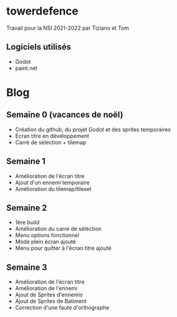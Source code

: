 # towerdefence
Travail pour la NSI 2021-2022 par Tiziano et Tom
## Logiciels utilisés
* Godot
* paint.net
# Blog
## Semaine 0 (vacances de noël)
* Création du github, du projet Godot et des sprites temporaires  
* Ecran titre en développement
* Carré de sélection + tilemap

## Semaine 1
* Amélioration de l'écran titre
* Ajout d'un ennemi temporaire
* Amélioration du tilemap/tileset

## Semaine 2
* 1ère build
* Amélioration du carré de séléction
* Menu options fonctionnel
* Mode plein écran ajouté
* Menu pour quitter à l'écran titre ajouté

## Semaine 3
* Amélioration de l'écran titre
* Amélioration de l'ennemi
* Ajout de Sprites d'ennemis
* Ajout de Sprites de Batiment
* Correction d'une faute d'orthographe
